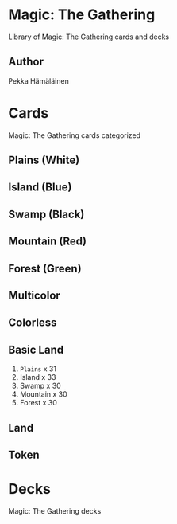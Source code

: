 # Magic: The Gathering

Library of Magic: The Gathering cards and decks


## Author

Pekka Hämäläinen


# Cards

Magic: The Gathering cards categorized


## Plains (White)


## Island (Blue)


## Swamp (Black)


## Mountain (Red)


## Forest (Green)


## Multicolor


## Colorless


## Basic Land

1. ```Plains``` x 31
2. Island x 33
3. Swamp x 30
4. Mountain x 30
5. Forest x 30


## Land


## Token


# Decks

Magic: The Gathering decks
